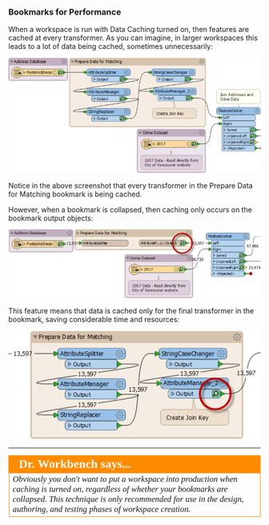 ### Bookmarks for Performance ###
When a workspace is run with Data Caching turned on, then features are cached at every transformer. As you can imagine, in larger workspaces this leads to a lot of data being cached, sometimes unnecessarily:

![](./Images/Img5.018a.CachingInBookmark.png)

Notice in the above screenshot that every transformer in the Prepare Data for Matching bookmark is being cached.

However, when a bookmark is collapsed, then caching only occurs on the bookmark output objects:

![](./Images/Img5.018b.CachingOnBookmark.png)

This feature means that data is cached only for the final transformer in the bookmark, saving considerable time and resources:

![](./Images/Img5.018c.NoCachingInBookmark.png)

---

<!--Person X Says Section-->

<table style="border-spacing: 0px">
<tr>
<td style="vertical-align:middle;background-color:darkorange;border: 2px solid darkorange">
<i class="fa fa-quote-left fa-lg fa-pull-left fa-fw" style="color:white;padding-right: 12px;vertical-align:text-top"></i>
<span style="color:white;font-size:x-large;font-weight: bold;font-family:serif">Dr. Workbench says...</span>
</td>
</tr>

<tr>
<td style="border: 1px solid darkorange">
<span style="font-family:serif; font-style:italic; font-size:larger">
Obviously you don't want to put a workspace into production when caching is turned on, regardless of whether your bookmarks are collapsed. This technique is only recommended for use in the design, authoring, and testing phases of workspace creation.
</span>
</td>
</tr>
</table>
